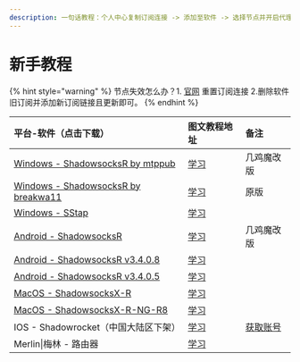 ```yaml
---
description: 一句话教程：个人中心复制订阅连接 -> 添加至软件 -> 选择节点并开启代理模式 -> 起飞
---
```


# 新手教程

{% hint style="warning" %}
节点失效怎么办？1. [官网](https://jiji.world) 重置订阅连接 2.删除软件旧订阅并添加新订阅链接且更新即可。
{% endhint %}

| 平台-软件（点击下载） | 图文教程地址 | 备注 |
| :--- | :--- | :--- |
| [Windows - ShadowsocksR by mtppub](https://firebasestorage.googleapis.com/v0/b/gitbook-28427.appspot.com/o/assets%2F-LYS4_-XvslQASViI6h6%2F-LcZkop7K45SJ8fzPZqa%2F-LcZkvJXVYBhWKNr-KTF%2FShadowsocksR%20v6.0.6.2%20by%20mtppub.zip?alt=media&token=90d4315f-1b71-442f-b073-8563021367f9) | [学习](https://www.baidu.com/s?wd=ssr%E4%BD%BF%E7%94%A8%E6%95%99%E7%A8%8B) | 几鸡魔改版 |
| [Windows - ShadowsocksR by breakwa11](https://firebasestorage.googleapis.com/v0/b/gitbook-28427.appspot.com/o/assets%2F-LYS4_-XvslQASViI6h6%2F-LcZmdQeAIOgJ4i3GLRz%2F-LcZn2H0y3SjRYvbbtry%2F%5BSSR.ShadowsocksR%5Dbreakwa11-Windows%20v4.7.0.0%202019.02.03.zip?alt=media&token=09b54950-aeba-4d4e-b7c9-e72788b9fb7a) | [学习](https://www.baidu.com/s?wd=ssr%E4%BD%BF%E7%94%A8%E6%95%99%E7%A8%8B) | 原版 |
| [Windows - SStap](https://firebasestorage.googleapis.com/v0/b/gitbook-28427.appspot.com/o/assets%2F-LYS4_-XvslQASViI6h6%2F-LcZlsGVwr3b0pgM-t4y%2F-LcZm3WAKld5tie5lmJg%2FSSTap-beta-setup-1.1.0.1.zip?alt=media&token=4eca449f-9e1e-4881-948f-e113c2913841) | [学习](https://www.lisuanlaoji.help/ruan-jian-xia-zai/ruan-jian-shi-yong-zhong-xin/winwodws/ss-tap) |  |
| [Android - ShadowsocksR](https://firebasestorage.googleapis.com/v0/b/gitbook-28427.appspot.com/o/assets%2F-LYS4_-XvslQASViI6h6%2F-LcZmDAtRZErv8WxRgAt%2F-LcZmO8s1IQrCF4sahIO%2F%E5%87%A0%E9%B8%A1_ssr.zip?alt=media&token=321ba5e4-a7b7-4579-8634-fa917c40f2c6) | [学习](https://www.lisuanlaoji.help/ruan-jian-xia-zai/ruan-jian-shi-yong-zhong-xin/android/shadowsocksr) | 几鸡魔改版 |
| [Android - ShadowsocksR v3.4.0.8](https://firebasestorage.googleapis.com/v0/b/gitbook-28427.appspot.com/o/assets%2F-LYS4_-XvslQASViI6h6%2F-LcZmDAtRZErv8WxRgAt%2F-LcZmO8qb60QK5qkPhts%2FShadowsocksR%20v3.4.0.8%20Android7.0.zip?alt=media&token=c0f3291d-988c-43f0-a54a-cd482bbcacb1) | [学习](https://www.lisuanlaoji.help/ruan-jian-xia-zai/ruan-jian-shi-yong-zhong-xin/android/shadowsocksr) |  |
| [Android - ShadowsocksR v3.4.0.5](https://firebasestorage.googleapis.com/v0/b/gitbook-28427.appspot.com/o/assets%2F-LYS4_-XvslQASViI6h6%2F-LcZmDAtRZErv8WxRgAt%2F-LcZmO8u7A6UWum2iImR%2FShadowsocksR%20v3.4.0.5%20Android.zip?alt=media&token=0f4a34bb-46be-4620-93b3-cda58e34e532) | [学习](https://www.lisuanlaoji.help/ruan-jian-xia-zai/ruan-jian-shi-yong-zhong-xin/android/shadowsocksr) |  |
| [MacOS - ShadowsocksX-R](https://firebasestorage.googleapis.com/v0/b/gitbook-28427.appspot.com/o/assets%2F-LYS4_-XvslQASViI6h6%2F-LcZnPHcylc1t6a_4YrE%2F-LcZn_xhO9mlCYfvsdY5%2FShadowsocksX-R%20macos.zip?alt=media&token=71e29ed9-ebd3-442a-ab60-121642fb09b4) | [学习](https://www.lisuanlaoji.help/ruan-jian-xia-zai/ruan-jian-shi-yong-zhong-xin/macos/shadowsocksr-dai-bu-chong) |  |
| [MacOS - ShadowsocksX-R-NG-R8](https://firebasestorage.googleapis.com/v0/b/gitbook-28427.appspot.com/o/assets%2F-LYS4_-XvslQASViI6h6%2F-LcZnPHcylc1t6a_4YrE%2F-LcZn_xl3gU4QbSwKkTV%2FShadowsocksX-R-NG-R8%20macos.rar?alt=media&token=e5549585-73a6-47c5-96fd-41f8d1e8dd10) | [学习](https://www.lisuanlaoji.help/ruan-jian-xia-zai/ruan-jian-shi-yong-zhong-xin/macos/shadowsocksr-dai-bu-chong) |  |
| IOS - Shadowrocket（中国大陆区下架） | [学习](https://www.lisuanlaoji.help/ruan-jian-xia-zai/ruan-jian-shi-yong-zhong-xin/ios/shadowrocket) | [获取账号](https://haobang.me/) |
| Merlin\|梅林 - 路由器 | [学习](https://www.lisuanlaoji.help/ruan-jian-xia-zai/ruan-jian-shi-yong-zhong-xin/lu-you-qi/merlin-mei-lin) |  |



